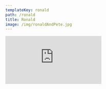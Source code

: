 ```yaml
---
templateKey: ronald
path: /ronald
title: Ronald
image: /img/ronaldAndPete.jpg
---
```

<iframe class="ronaldVid" src="https://player.vimeo.com/video/525393017" frameborder="0" allow="autoplay; fullscreen" ></iframe>
